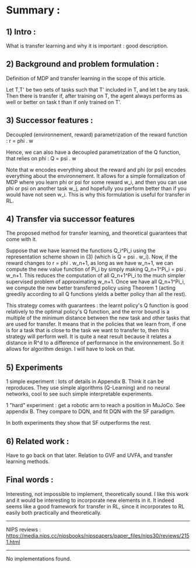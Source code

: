 # Summary : 

## 1) Intro : 

What is transfer learning and why it is important : good description. 

## 2) Background and problem formulation :

Definition of MDP and transfer learning in the scope of this article. 

 Let T,T' be two sets of tasks such that T' included in T, and let t be any task. Then there is transfer if, after training on T, the agent always performs as well or better on task t than if only trained on T'.

## 3) Successor features : 

Decoupled (environnement, reward) parametrization of the reward function : r = phi . w

Hence, we can also have a decoupled parametrization of the Q function, that relies on phi : Q = psi . w

Note that w encodes everything about the reward and phi (or psi) encodes everything about the environnement. It allows for a simple formalization of MDP where you learn phi or psi for some reward w_i, and then you can use phi or psi on another task w_j, and hopefully you perform better than if you would have not seen w_i. This is why this formulation is useful for transfer in RL.

## 4) Transfer via successor features

The proposed method for transfer learning, and theoretical guarantees that come with it.

Suppose that we have learned the functions Q_i^Pi_i using the representation scheme shown in (3) (which is Q = psi . w_i). Now, if the reward changes to r = phi . w_n+1, as long as we have w_n+1, we can compute the new value function of Pi_i by simply making Q_n+1^Pi_i  = psi . w_n+1. This reduces the computation of all Q_n+1^Pi_i to the much simpler supervised problem of approximating w_n+1. Once we have all Q_n+1^Pi_i, we compute the new better transferred policy using Theorem 1 (acting greedily according to all Q functions yields a better policy than all the rest).

This strategy comes with guarantees : the learnt policy's Q function is good relatively to the optimal policy's Q function, and the error bound is a multiple of the minimum distance between the new task and other tasks that are used for transfer. It means that in the policies that we learn from, if one is for a task that is close to the task we want to transfer to, then this strategy will perform well. It is quite a neat result because it relates a distance in R^d to a difference of performance in the environnement. So it allows for algorithm design. I will have to look on that.

## 5) Experiments

1 simple experiment : lots of details in Appendix B. Think it can be reproduces. They use simple algorithms (Q-Learning) and no neural networks, cool to see such simple interpretable experiments. 

1 "hard" experiment : get a robotic arm to reach a position in MuJoCo. See appendix B. They compare to DQN, and fit DQN with the SF paradigm.

In both experiments they show that SF outperforms the rest.

## 6) Related work :

Have to go back on that later. Relation to GVF and UVFA, and transfer learning methods.

## Final words :

Interesting, not impossible to implement, theoretically sound. I like this work and it would be interesting to incorporate new elements in it. It indeed seems like a good framework for transfer in RL, since it incorporates to RL easily both practically and theoretically. 

----------------------------

NIPS reviews : https://media.nips.cc/nipsbooks/nipspapers/paper_files/nips30/reviews/2151.html

----------------------------

No implementations found.

